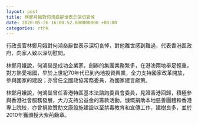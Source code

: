 ```yaml
---
layout: post
title: 林鄭月娥對何鴻燊辭世表示深切哀悼　
date: 2020-05-26 16:00:52.000000000 +08:00
categories: rthk
---
```


行政長官林鄭月娥對何鴻燊辭世表示深切哀悼，對他離世感到難過，代表香港區政府，向家人致以深切慰問。

林鄭月娥說，何鴻燊是成功企業家，創辦的集團業務繁多，在港澳兩地舉足輕重，對方熱愛祖國，早於上世紀70年代已到內地投資興業，全力支持國家改革開放，參與國家的建設；亦曾任全國政協常務委員，為國家建言獻策。

林鄭月娥說，何鴻燊曾任香港特區基本法諮詢委員會委員，見證香港回歸，積極參與香港社會服務發展，大力支持公益金的籌款活動，慷慨捐助本地慈善團體和香港專上院校，亦曾捐款贊助文康設施建設以至禁毒教育和宣傳工作，建樹良多，並於2010年獲頒授大紫荊勳章。
